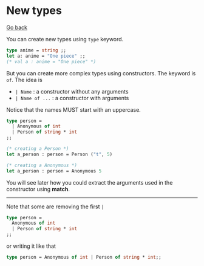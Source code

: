 # New types

[Go back](..)

You can create new types using ``type``
keyword.

```ocaml
type anime = string ;;
let a: anime = "One piece" ;;
(* val a : anime = "One piece" *)
```

But you can create more complex types using
constructors. The keyword is ``of``. The idea is

* ``| Name`` : a constructor without any arguments
* ``| Name of ...`` : a constructor with arguments

Notice that the names MUST start with an uppercase.

```ocaml
type person =
  | Anonymous of int
  | Person of string * int 
;;

(* creating a Person *)
let a_person : person = Person ("t", 5)

(* creating a Anonymous *)
let a_person : person = Anonymous 5
```

You will see later how you could extract the arguments
used in the constructor using **match**.

<hr class="sr">

Note that some are removing the first ``|``

```ocaml
type person =
  Anonymous of int
  | Person of string * int 
;;
```

or writing it like that

```ocaml
type person = Anonymous of int | Person of string * int;;
```